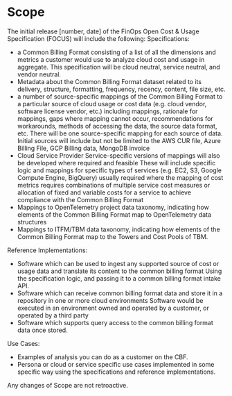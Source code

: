 # Scope

The initial release [number, date] of the FinOps Open Cost & Usage Specification (FOCUS) will include the following:
Specifications: 
  - a Common Billing Format consisting of a list of all the dimensions and metrics a customer would use to analyze cloud cost and usage in aggregate. 
    This specification will be cloud neutral, service neutral, and vendor neutral.
  - Metadata about the Common Billing Format dataset related to its delivery, structure, formatting, frequency, recency, content, file size, etc. 
  - a number of source-specific mappings of the Common Billing Format to a particular source of cloud usage or cost data 
    (e.g. cloud vendor, software license vendor, etc.) including mappings, rationale for mappings, gaps where mapping cannot occur, 
    recommendations for workarounds, methods of accessing the data, the source data format, etc. 
    There will be one source-specific mapping for each source of data.
    Initial sources will include but not be limited to the AWS CUR file, Azure Billing File, GCP Billing data, MongoDB invoice
  - Cloud Service Provider Service-specific versions of mappings will also be developed where required and feasible
    These will include specific logic and mappings for specific types of services (e.g. EC2, S3, Google Compute Engine, BigQuery) 
    usually required where the mapping of cost metrics requires combinations of multiple service cost measures or allocation of fixed and variable 
    costs for a service to achieve compliance with the Common Billing Format
  - Mappings to OpenTelemetry project data taxonomy, indicating how elements of the Common Billing Format map to OpenTelemetry data structures
  - Mappings to ITFM/TBM data taxonomy, indicating how elements of the Common Billing Format map to the Towers and Cost Pools of TBM. 

Reference Implementations: 
  - Software which can be used to ingest any supported source of cost or usage data and translate its content to the common billing format
    Using the specification logic, and passing it to a common billing format intake API.
  - Software which can receive common billing format data and store it in a repository in one or more cloud environments
    Software would be executed in an environment owned and operated by a customer, or operated by a third party
  - Software which supports query access to the common billing format data once stored.

Use Cases: 
  - Examples of analysis you can do as a customer on the CBF. 
  - Persona or cloud or service specific use cases implemented in some specific way using the specifications and reference implementations.

Any changes of Scope are not retroactive. 
